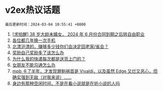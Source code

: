# v2ex热议话题

`最后更新时间：2024-03-04 10:55:41 +0800`

1. [[求拍醒] 38 岁大龄未婚女， 2024 年 6 月份合同到期之后转自由职业](https://www.v2ex.com/t/1020211)
1. [各位都几年换一次手机](https://www.v2ex.com/t/1020214)
1. [北漂沪漂的，赚够多少钱你们会决定回老家/省会？](https://www.v2ex.com/t/1020202)
1. [奖励自己奖励多了该怎么办](https://www.v2ex.com/t/1020319)
1. [为什么我的快递每次都是送货上门的？](https://www.v2ex.com/t/1020200)
1. [女朋友不能沟通怎么办](https://www.v2ex.com/t/1020335)
1. [mpb 卡了半年，才发现罪魁祸首是 Vivaldi，以及虽然 Edge 又烂又恶心，但确实强到无敌（对我来说）……](https://www.v2ex.com/t/1020218)
1. [身边有那种空闲时间，不是在看小说就是在听小说的人吗](https://www.v2ex.com/t/1020265)

